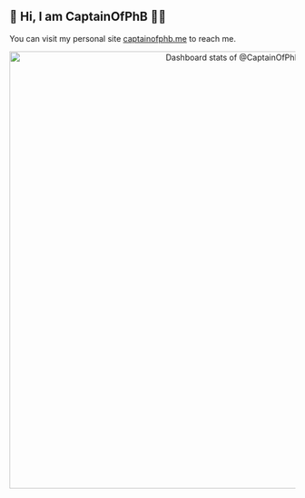 ## 👋 Hi, I am CaptainOfPhB 👨‍💻

You can visit my personal site [captainofphb.me](https://captainofphb.me) to reach me.

<!-- Copy-paste in your Readme.md file -->

<a href="https://next.ossinsight.io/widgets/official/compose-user-dashboard-stats?user_id=30765485" target="_blank" style="display: block" align="center">
  <picture>
    <source media="(prefers-color-scheme: dark)" srcset="https://next.ossinsight.io/widgets/official/compose-user-dashboard-stats/thumbnail.png?user_id=30765485&image_size=auto&color_scheme=dark" width="771" height="auto">
    <img alt="Dashboard stats of @CaptainOfPhB" src="https://next.ossinsight.io/widgets/official/compose-user-dashboard-stats/thumbnail.png?user_id=30765485&image_size=auto&color_scheme=light" width="771" height="auto">
  </picture>
</a>

<!-- Made with [OSS Insight](https://ossinsight.io/) -->
